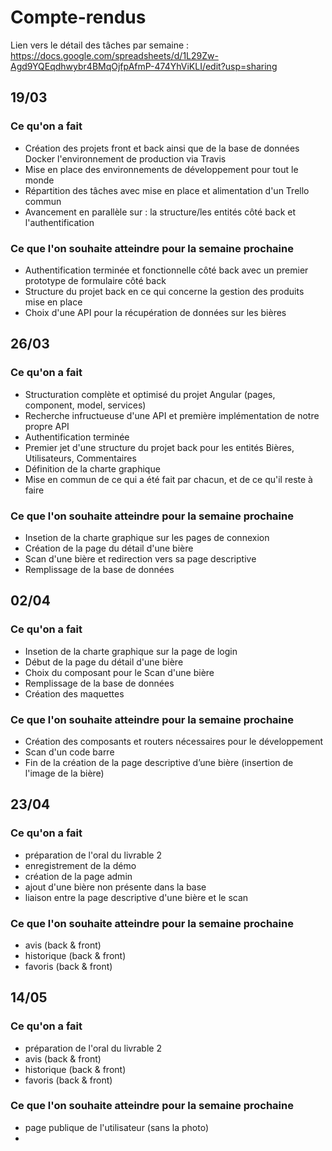 # Compte-rendus

Lien vers le détail des tâches par semaine : 
https://docs.google.com/spreadsheets/d/1L29Zw-Agd9YQEqdhwybr4BMqOjfpAfmP-474YhViKLI/edit?usp=sharing

## 19/03

### Ce qu'on a fait

- Création des projets front et back ainsi que de la base de données Docker l'environnement de production via Travis
- Mise en place des environnements de développement pour tout le monde
- Répartition des tâches avec mise en place et alimentation d'un Trello commun
- Avancement en parallèle sur : la structure/les entités côté back et l'authentification

### Ce que l'on souhaite atteindre pour la semaine prochaine

- Authentification terminée et fonctionnelle côté back avec un premier prototype de formulaire côté back
- Structure du projet back en ce qui concerne la gestion des produits mise en place
- Choix d'une API pour la récupération de données sur les bières

## 26/03

### Ce qu'on a fait

- Structuration complète et optimisé du projet Angular (pages, component, model, services)
- Recherche infructueuse d'une API et première implémentation de notre propre API
- Authentification terminée
- Premier jet d'une structure du projet back pour les entités Bières, Utilisateurs, Commentaires
- Définition de la charte graphique
- Mise en commun de ce qui a été fait par chacun, et de ce qu'il reste à faire

### Ce que l'on souhaite atteindre pour la semaine prochaine

- Insetion de la charte graphique sur les pages de connexion
- Création de la page du détail d'une bière
- Scan d'une bière et redirection vers sa page descriptive
- Remplissage de la base de données

## 02/04

### Ce qu'on a fait

- Insetion de la charte graphique sur la page de login
- Début de la page du détail d'une bière
- Choix du  composant pour le Scan d'une bière
- Remplissage de la base de données
- Création des maquettes

### Ce que l'on souhaite atteindre pour la semaine prochaine
- Création des composants et routers nécessaires pour le développement
- Scan d'un code barre
- Fin de la création de la page descriptive d’une bière (insertion de l'image de la bière)


## 23/04

### Ce qu'on a fait

- préparation de l'oral du livrable 2
- enregistrement de la démo
- création de la page admin
- ajout d'une bière non présente dans la base
- liaison entre la page descriptive d'une bière et le scan

### Ce que l'on souhaite atteindre pour la semaine prochaine
- avis (back & front)
- historique (back & front)
- favoris (back & front)


## 14/05

### Ce qu'on a fait

- préparation de l'oral du livrable 2
- avis (back & front)
- historique (back & front)
- favoris (back & front)

### Ce que l'on souhaite atteindre pour la semaine prochaine
- page publique de l'utilisateur (sans la photo)
- 


